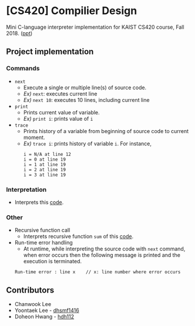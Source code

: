 # [CS420] Compilier Design
Mini C-language interpreter implementation for KAIST CS420 course, Fall 2018. ([ppt](https://drive.google.com/file/d/1YvS2bxD74ZTghHb_67wJYngVgxtDmLZy/view?usp=sharing))

## Project implementation
### Commands
* `next`
   * Execute a single or multiple line(s) of source code.
   * _Ex)_ `next`: executes current line
   * _Ex)_ `next 10`: executes 10 lines, including current line
* `print`
   * Prints current value of variable.
   * _Ex)_ `print i`: prints value of `i`
* `trace`
   * Prints history of a variable from beginning of source code to current moment.
   * _Ex)_ `trace i`: prints history of variable `i`. For instance,
      ```
      i = N/A at line 12
      i = 0 at line 19
      i = 1 at line 19
      i = 2 at line 19
      i = 3 at line 19
### Interpretation
* Interprets this [code](https://github.com/dhsmf1416/vokpiler/blob/master/input.txt).

### Other
* Recursive function call
   * Interprets recursive function `sum` of this [code](https://github.com/dhsmf1416/vokpiler/blob/master/input1.txt).
* Run-time error handling
   * At runtime, while interpreting the source code with `next` command, when error occurs then the following message is printed and the execution is terminated.
   ```
   Run-time error : line x    // x: line number where error occurs
## Contributors
* Chanwook Lee
* Yoontaek Lee - [dhsmf1416](https://github.com/dhsmf1416)
* Doheon Hwang - [hdh112](https://github.com/hdh112)
